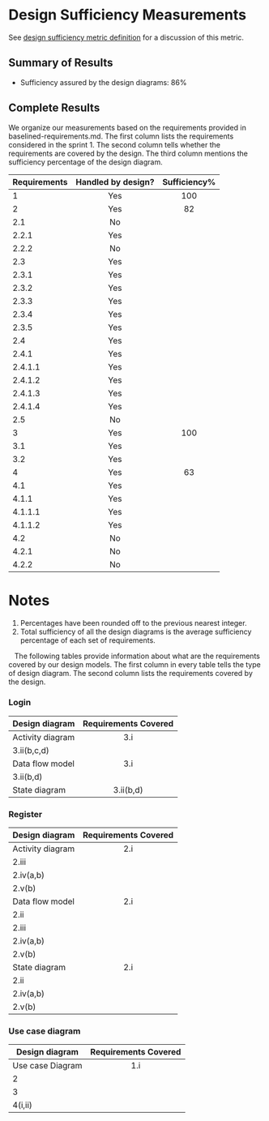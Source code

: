 # Design Sufficiency Measurements 

See [design sufficiency metric definition](../metric-definitions/design-sufficiency-metric.md) for a discussion of this metric.

## Summary of Results

* Sufficiency assured by the design diagrams: 86%

## Complete Results

We organize our measurements based on the requirements provided in baselined-requirements.md. The first column lists the requirements considered in the sprint 1. The second column tells whether the requirements are covered by the design. The third column mentions the sufficiency percentage of the design diagram.

Requirements | Handled by design? | Sufficiency%
--- | :---: | :---:
1 | Yes |	100
2	| Yes |	82
2.1 |	No	
2.2.1 |	Yes	
2.2.2 |	No	
2.3 |	Yes	
2.3.1 |	Yes	
2.3.2 |	Yes	
2.3.3 |	Yes	
2.3.4 |	Yes	
2.3.5 |	Yes	
2.4 |	Yes	
2.4.1 |	Yes	
2.4.1.1 |	Yes	
2.4.1.2 |	Yes	
2.4.1.3 |	Yes	
2.4.1.4 |	Yes	
2.5 |	No	
3 |	Yes |	100
3.1 |	Yes	
3.2 |	Yes	
4 |	Yes |	63
4.1 |	Yes	
4.1.1 |	Yes	
4.1.1.1 |	Yes	
4.1.1.2 |	Yes	
4.2 |	No	
4.2.1 | No	
4.2.2 |	No	

# Notes
1.	Percentages have been rounded off to the previous nearest integer.
2.	Total sufficiency of all the design diagrams is the average sufficiency percentage of each set of requirements.

&nbsp;&nbsp;&nbsp;The following tables provide information about what are the requirements covered by our design models. The first column in every table tells the type of design diagram. The second column lists the requirements covered by the design.

### Login
Design diagram |	Requirements Covered
--- | :---:
Activity diagram | 3.i
 | 3.ii(b,c,d)
Data flow model |	3.i
 | 3.ii(b,d)
State diagram |	3.ii(b,d)

### Register
Design diagram |	Requirements Covered
--- | :---:
Activity diagram |	2.i
 | 2.iii
 | 2.iv(a,b)
 | 2.v(b)
Data flow model |	2.i
 | 2.ii
 | 2.iii
 | 2.iv(a,b)
 | 2.v(b) 
State diagram |	2.i
 | 2.ii
 | 2.iv(a,b)
 | 2.v(b)
 

### Use case diagram
Design diagram |	Requirements Covered
--- | :---:
Use case Diagram |	1.i
 | 2
 | 3
 | 4(i,ii)


